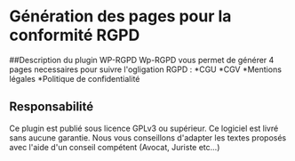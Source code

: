 # Génération des pages pour la conformité RGPD

##Description du plugin WP-RGPD
Wp-RGPD vous permet de générer 4 pages necessaires pour suivre l'ogligation RGPD :
*CGU
*CGV
*Mentions légales
*Politique de confidentialité

## Responsabilité
Ce plugin est publié sous licence GPLv3 ou supérieur.
Ce logiciel est livré sans aucune garantie.
Nous vous conseillons d'adapter les textes proposés avec l'aide d'un conseil compétent (Avocat, Juriste etc...)
